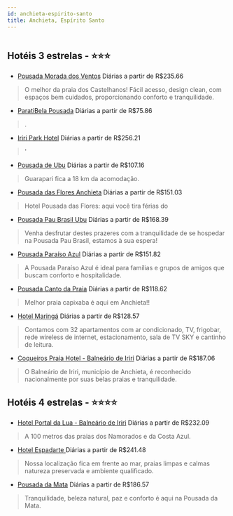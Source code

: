 ```yaml
---
id: anchieta-espirito-santo
title: Anchieta, Espírito Santo
---
```


<center><img src="https://static.hotelurbano.com/reservas/prod0/5/5006/57d980b368a2c_hotel-portal-da-lua.JPG" alt="" /></center>


## Hotéis 3 estrelas - ⭐️⭐️⭐️

-    [Pousada Morada dos Ventos](https://www.hurb.com/hoteis/anchieta/pousada-morada-dos-ventos-8354?cmp=18055) Diárias a partir de R$235.66
   > O melhor da praia dos Castelhanos! Fácil acesso, design clean, com espaços bem cuidados, proporcionando conforto e tranquilidade.
-    [ParatiBela Pousada](https://www.hurb.com/hoteis/anchieta/paratibela-pousada-16830?cmp=18055) Diárias a partir de R$75.86
   > .
-    [Iriri Park Hotel](https://www.hurb.com/hoteis/espirito-santo/iriri-park-hotel-9327?cmp=18055) Diárias a partir de R$256.21
   > '
-    [Pousada de Ubu](https://www.hurb.com/hoteis/anchieta/pousada-de-ubu-11118?cmp=18055) Diárias a partir de R$107.16
   > Guarapari fica a 18 km da acomodação.
-    [Pousada das Flores Anchieta](https://www.hurb.com/hoteis/iriri/hotel-pousada-das-flores-2459?cmp=18055) Diárias a partir de R$151.03
   > Hotel Pousada das Flores: aqui você tira férias do
-    [Pousada Pau Brasil Ubu](https://www.hurb.com/hoteis/anchieta/pousada-pau-brasil-ubu-6297?cmp=18055) Diárias a partir de R$168.39
   > Venha desfrutar destes prazeres com a tranquilidade de se hospedar na Pousada Pau Brasil, estamos à sua espera!
-    [Pousada Paraíso Azul](https://www.hurb.com/hoteis/anchieta/pousada-paraiso-azul-15299?cmp=18055) Diárias a partir de R$151.82
   > A Pousada Paraíso Azul é ideal para famílias e grupos de amigos que buscam conforto e hospitalidade.
-    [Pousada Canto da Praia](https://www.hurb.com/hoteis/anchieta/pousada-canto-da-praia-6300?cmp=18055) Diárias a partir de R$118.62
   > Melhor praia capixaba é aqui em Anchieta!!
-    [Hotel Maringá](https://www.hurb.com/hoteis/anchieta/hotel-maringa-9678?cmp=18055) Diárias a partir de R$128.57
   > Contamos com 32 apartamentos com ar condicionado, TV, frigobar, rede wireless de internet, estacionamento, sala de TV SKY e cantinho de leitura. 
-    [Coqueiros Praia Hotel - Balneário de Iriri](https://www.hurb.com/hoteis/anchieta/coqueiros-praia-hotel-balneario-iriri-6642?cmp=18055) Diárias a partir de R$187.06
   > O Balneário de Iriri, município de Anchieta, é reconhecido nacionalmente por suas belas praias e tranquilidade.

## Hotéis 4 estrelas - ⭐️⭐️⭐️⭐️

-    [Hotel Portal da Lua - Balneário de Iriri](https://www.hurb.com/hoteis/anchieta/hotel-portal-da-lua-5006?cmp=18055) Diárias a partir de R$232.09
   > A 100 metros das praias dos Namorados e da Costa Azul.
-    [Hotel Espadarte ](https://www.hurb.com/hoteis/anchieta/hotel-espadarte-6308?cmp=18055) Diárias a partir de R$241.48
   > Nossa localização fica em frente ao mar, praias limpas e calmas natureza preservada e ambiente qualificado.
-    [Pousada da Mata](https://www.hurb.com/hoteis/anchieta/pousada-da-mata-8189?cmp=18055) Diárias a partir de R$186.57
   > Tranquilidade, beleza natural, paz e conforto é aqui na Pousada da Mata.
